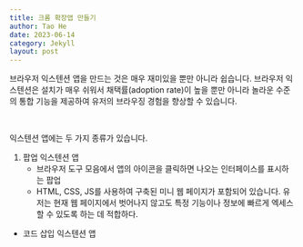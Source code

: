 ```yaml
---
title: 크롬 확장앱 만들기
author: Tao He
date: 2023-06-14
category: Jekyll
layout: post
---
```


브라우저 익스텐션 앱을 만드는 것은 매우 재미있을 뿐만 아니라 쉽습니다. 브라우저 익스텐션은 설치가 매우 쉬워서 채택률(adoption rate)이 높을 뿐만 아니라 놀라운 수준의 통합 기능을 제공하여 유저의 브라우징 경험을 향상할 수 있습니다. 

<br>

익스텐션 앱에는 두 가지 종류가 있습니다. 
1. 팝업 익스텐션 앱
   - 브라우저 도구 모음에서 앱의 아이콘을 클릭하면 나오는 인터페이스를 표시하는 팝업
   - HTML, CSS, JS를 사용하여 구축된 미니 웹 페이지가 포함되어 있습니다. 유저는 현재 웹 페이지에서 벗어나지 않고도 특정 기능이나 정보에 빠르게 엑세스할 수 있도록 하는 데 적합하다.
- 코드 삽입 익스텐션 앱 
